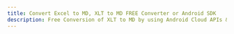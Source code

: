 ---title: Convert Excel to MD, XLT to MD FREE Converter or Android SDKdescription: Free Conversion of XLT to MD by using Android Cloud APIs & SDKs. Also Create, Edit & Render Microsoft Excel, CSV and SpreadsheetML worksheets or spreadsheet in the Cloud.---